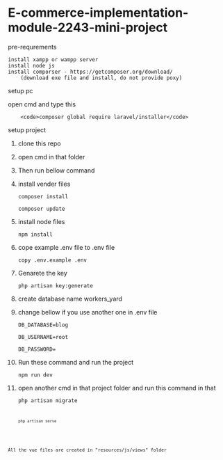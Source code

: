 # E-commerce-implementation-module-2243-mini-project

pre-requrements

    install xampp or wampp server
    install node js
    install comporser - https://getcomposer.org/download/
        (download exe file and install, do not provide poxy)
    
setup pc 

open cmd and type this

        <code>composer global require laravel/installer</code>
    
setup project

1. clone this repo

2. open cmd in that folder

3. Then run bellow command

4. install vender files

    <code>composer install</code>

    <code>composer update</code>

5. install node files

    <code>npm install</code>

6. cope example .env file to .env file

    <code>copy .env.example .env</code>

7. Genarete the key

    <code>php artisan key:generate</code>

8. create database name workers_yard

9. change bellow if you use another one in .env file

    <code>DB_DATABASE=blog</code>

    <code>DB_USERNAME=root</code>

    <code>DB_PASSWORD=</code>

10. Run these command and run the project

    <code>npm run dev</code>

11. open another cmd in that project folder and run this command in that

    <code>php artisan migrate<code>

    <code>php artisan serve</code>


All the vue files are created in "resources/js/views" folder
